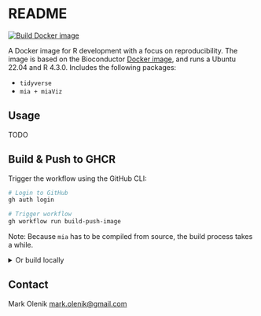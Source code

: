 # README
[![Build Docker image](https://github.com/donertas-group/rdev-docker/actions/workflows/build-image.yml/badge.svg?event=registry_package)](https://github.com/donertas-group/rdev-docker/actions/workflows/build-image.yml)

A Docker image for R development with a focus on reproducibility.
The image is based on the Bioconductor [Docker image](https://hub.docker.com/r/bioconductor/bioconductor_docker), and runs a Ubuntu 22.04 and R 4.3.0.
Includes the following packages:
* `tidyverse`
* `mia + miaViz`

## Usage
TODO

## Build & Push to GHCR
Trigger the workflow using the GitHub CLI:
    
```bash
# Login to GitHub
gh auth login

# Trigger workflow
gh workflow run build-push-image
```

Note: Because `mia` has to be compiled from source, the build process takes a while.

<details>
  <summary>Or build locally</summary>
    
    ```bash
    # Build images
    docker build --platform linux/arm64 -t ghcr.io/donertas-group/rdev-docker:<tag>-arm64 .
    docker build --platform linux/amd64 -t ghcr.io/donertas-group/rdev-docker:<tag>-amd64 .

    # Push images
    docker push ghcr.io/donertas-group/rdev-docker:<tag>-arm64
    docker push ghcr.io/donertas-group/rdev-docker:<tag>-amd64

    # Create manifest
    docker manifest create ghcr.io/donertas-group/rdev-docker:<tag> ghcr.io/donertas-group/rdev-docker:<tag>-arm64 ghcr.io/donertas-group/rdev-docker:<tag>-amd64

    # Push manifest
    docker manifest push ghcr.io/donertas-group/rdev-docker:<tag>
    ```

</details>


## Contact
Mark Olenik <mark.olenik@gmail.com>
